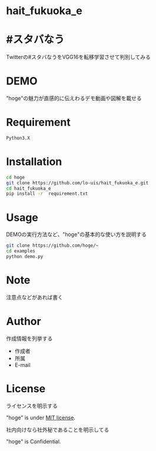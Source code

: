 # hait_fukuoka_e

#  #スタバなう　

Twitterの#スタバなうをVGG16を転移学習させて判別してみる


# DEMO

"hoge"の魅力が直感的に伝えわるデモ動画や図解を載せる



# Requirement

```bash
Python3.X
``` 

# Installation



```bash
cd hoge
git clone https://github.com/lo-uis/hait_fukuoka_e.git
cd hait_fukuoka_e
pip install -r  requirement.txt
```

# Usage

DEMOの実行方法など、"hoge"の基本的な使い方を説明する

```bash
git clone https://github.com/hoge/~
cd examples
python demo.py
```

# Note

注意点などがあれば書く

# Author

作成情報を列挙する

* 作成者
* 所属
* E-mail

# License
ライセンスを明示する

"hoge" is under [MIT license](https://en.wikipedia.org/wiki/MIT_License).

社内向けなら社外秘であることを明示してる

"hoge" is Confidential.
